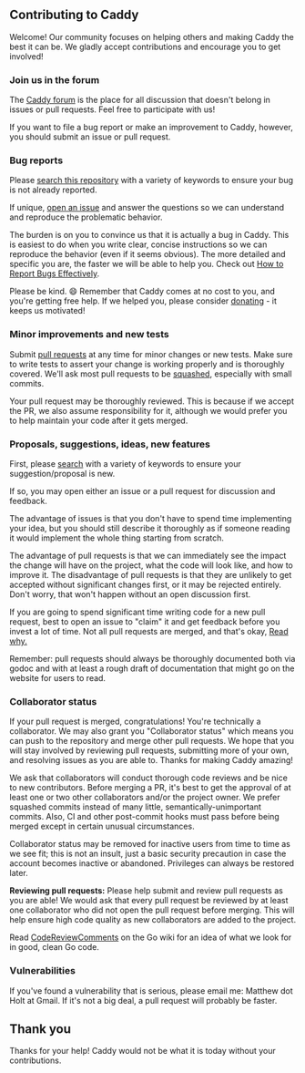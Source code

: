 ## Contributing to Caddy

Welcome! Our community focuses on helping others and making Caddy the best it
can be. We gladly accept contributions and encourage you to get involved!


### Join us in the forum

The [Caddy forum](https://forum.caddyserver.com) is the place for all discussion
that doesn't belong in issues or pull requests. Feel free to participate with us!

If you want to file a bug report or make an improvement to Caddy, however, you
should submit an issue or pull request.


### Bug reports

Please [search this repository](https://github.com/inverse-inc/packetfence/go/caddy/caddy/search?q=&type=Issues&utf8=%E2%9C%93)
with a variety of keywords to ensure your bug is not already reported.

If unique, [open an issue](https://github.com/inverse-inc/packetfence/go/caddy/caddy/issues) and answer the
questions so we can understand and reproduce the problematic behavior.

The burden is on you to convince us that it is actually a bug in Caddy. This is
easiest to do when you write clear, concise instructions so we can reproduce
the behavior (even if it seems obvious). The more detailed and specific you are,
the faster we will be able to help you. Check out
[How to Report Bugs Effectively](http://www.chiark.greenend.org.uk/~sgtatham/bugs.html).

Please be kind. :smile: Remember that Caddy comes at no cost to you, and you're
getting free help. If we helped you, please consider
[donating](https://caddyserver.com/donate) - it keeps us motivated!


### Minor improvements and new tests

Submit [pull requests](https://github.com/inverse-inc/packetfence/go/caddy/caddy/pulls) at any time for
minor changes or new tests. Make sure to write tests to assert your change is
working properly and is thoroughly covered. We'll ask most pull requests to be
[squashed](http://gitready.com/advanced/2009/02/10/squashing-commits-with-rebase.html),
especially with small commits.

Your pull request may be thoroughly reviewed. This is because if we accept the
PR, we also assume responsibility for it, although we would prefer you to
help maintain your code after it gets merged. 


### Proposals, suggestions, ideas, new features

First, please [search](https://github.com/inverse-inc/packetfence/go/caddy/caddy/search?q=&type=Issues&utf8=%E2%9C%93)
with a variety of keywords to ensure your suggestion/proposal is new.

If so, you may open either an issue or a pull request for discussion and
feedback.

The advantage of issues is that you don't have to spend time implementing your
idea, but you should still describe it thoroughly as if someone reading it would
implement the whole thing starting from scratch.

The advantage of pull requests is that we can immediately see the impact the
change will have on the project, what the code will look like, and how to
improve it. The disadvantage of pull requests is that they are unlikely to get
accepted without significant changes first, or it may be rejected entirely.
Don't worry, that won't happen without an open discussion first.

If you are going to spend significant time writing code for a new pull request,
best to open an issue to "claim" it and get feedback before you invest a lot of
time. Not all pull requests are merged, and that's okay,
[Read why.](https://github.com/turbolinks/turbolinks/pull/124#issuecomment-239826060)

Remember: pull requests should always be thoroughly documented both via godoc
and with at least a rough draft of documentation that might go on the website
for users to read.


### Collaborator status

If your pull request is merged, congratulations! You're technically a
collaborator. We may also grant you "Collaborator status" which means you can
push to the repository and merge other pull requests. We hope that you will
stay involved by reviewing pull requests, submitting more of your own, and
resolving issues as you are able to. Thanks for making Caddy amazing!

We ask that collaborators will conduct thorough code reviews and be nice to
new contributors. Before merging a PR, it's best to get the approval of
at least one or two other collaborators and/or the project owner. We prefer
squashed commits instead of many little, semantically-unimportant commits. Also,
CI and other post-commit hooks must pass before being merged except in certain
unusual circumstances.

Collaborator status may be removed for inactive users from time to time as
we see fit; this is not an insult, just a basic security precaution in case
the account becomes inactive or abandoned. Privileges can always be restored
later.

**Reviewing pull requests:** Please help submit and review pull requests as
you are able! We would ask that every pull request be reviewed by at least
one collaborator who did not open the pull request before merging. This will
help ensure high code quality as new collaborators are added to the project.

Read [CodeReviewComments](https://github.com/golang/go/wiki/CodeReviewComments)
on the Go wiki for an idea of what we look for in good, clean Go code.



### Vulnerabilities

If you've found a vulnerability that is serious, please email me: Matthew dot 
Holt at Gmail. If it's not a big deal, a pull request will probably be faster.


## Thank you

Thanks for your help! Caddy would not be what it is today without your
contributions.
